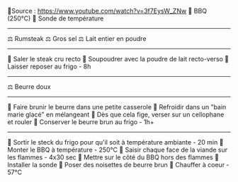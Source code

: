 
🔗Source : https://www.youtube.com/watch?v=3f7EysW_ZNw
🔪 BBQ (250°C)
🔪 Sonde de température
***
⚖️ Rumsteak
⚖️ Gros sel
⚖️ Lait entier en poudre
***
🔧 Saler le steak cru recto
🔧 Soupoudrer avec la poudre de lait recto-verso
🔧 Laisser reposer au frigo - 8h
***
⚖️ Beurre doux
***
🔧 Faire brunir le beurre dans une petite casserole
🔧 Refroidir dans un "bain marie glacé" en mélangeant
🔧 Dès que cela fige, verser sur un cellophane et rouler
🔧 Conserver le beurre brun au frigo - 1h+
***
🔧 Sortir le steck du frigo pour qu'il soit à température ambiante - 20 min
🔧 Monter le BBQ à température - 250°C
🔧 Saisir chaque face de la viande sur les flammes - 4x30 sec
🔧 Mettre sur le côté du BBQ hors des flammes
🔧 Installer la sonde
🔧 Poser des noisettes de beurre brun
🔧 Chauffer à coeur - 57°C
